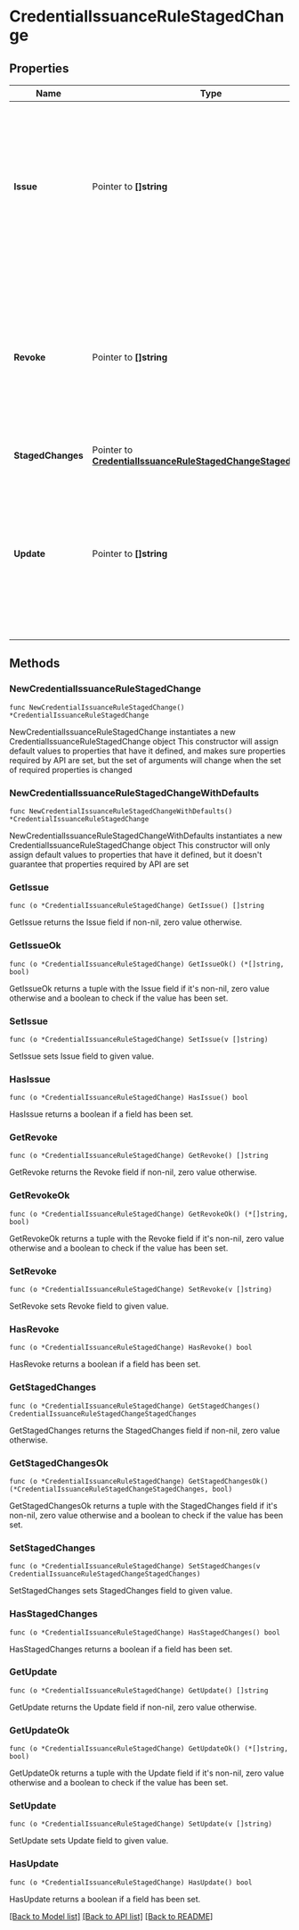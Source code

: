 # CredentialIssuanceRuleStagedChange

## Properties

Name | Type | Description | Notes
------------ | ------------- | ------------- | -------------
**Issue** | Pointer to **[]string** | An array that specifies one or more identifiers (UUIDs) of users whose credentials are in an issue action state and should be issued. | [optional] 
**Revoke** | Pointer to **[]string** | An array that specifies one or more identifiers (UUIDs) of users whose credentials are in an revoke action state and should be issued. | [optional] 
**StagedChanges** | Pointer to [**CredentialIssuanceRuleStagedChangeStagedChanges**](CredentialIssuanceRuleStagedChangeStagedChanges.md) |  | [optional] 
**Update** | Pointer to **[]string** | An array that specifies one or more identifiers (UUIDs) of users whose credentials are in an update action state and should be issued. | [optional] 

## Methods

### NewCredentialIssuanceRuleStagedChange

`func NewCredentialIssuanceRuleStagedChange() *CredentialIssuanceRuleStagedChange`

NewCredentialIssuanceRuleStagedChange instantiates a new CredentialIssuanceRuleStagedChange object
This constructor will assign default values to properties that have it defined,
and makes sure properties required by API are set, but the set of arguments
will change when the set of required properties is changed

### NewCredentialIssuanceRuleStagedChangeWithDefaults

`func NewCredentialIssuanceRuleStagedChangeWithDefaults() *CredentialIssuanceRuleStagedChange`

NewCredentialIssuanceRuleStagedChangeWithDefaults instantiates a new CredentialIssuanceRuleStagedChange object
This constructor will only assign default values to properties that have it defined,
but it doesn't guarantee that properties required by API are set

### GetIssue

`func (o *CredentialIssuanceRuleStagedChange) GetIssue() []string`

GetIssue returns the Issue field if non-nil, zero value otherwise.

### GetIssueOk

`func (o *CredentialIssuanceRuleStagedChange) GetIssueOk() (*[]string, bool)`

GetIssueOk returns a tuple with the Issue field if it's non-nil, zero value otherwise
and a boolean to check if the value has been set.

### SetIssue

`func (o *CredentialIssuanceRuleStagedChange) SetIssue(v []string)`

SetIssue sets Issue field to given value.

### HasIssue

`func (o *CredentialIssuanceRuleStagedChange) HasIssue() bool`

HasIssue returns a boolean if a field has been set.

### GetRevoke

`func (o *CredentialIssuanceRuleStagedChange) GetRevoke() []string`

GetRevoke returns the Revoke field if non-nil, zero value otherwise.

### GetRevokeOk

`func (o *CredentialIssuanceRuleStagedChange) GetRevokeOk() (*[]string, bool)`

GetRevokeOk returns a tuple with the Revoke field if it's non-nil, zero value otherwise
and a boolean to check if the value has been set.

### SetRevoke

`func (o *CredentialIssuanceRuleStagedChange) SetRevoke(v []string)`

SetRevoke sets Revoke field to given value.

### HasRevoke

`func (o *CredentialIssuanceRuleStagedChange) HasRevoke() bool`

HasRevoke returns a boolean if a field has been set.

### GetStagedChanges

`func (o *CredentialIssuanceRuleStagedChange) GetStagedChanges() CredentialIssuanceRuleStagedChangeStagedChanges`

GetStagedChanges returns the StagedChanges field if non-nil, zero value otherwise.

### GetStagedChangesOk

`func (o *CredentialIssuanceRuleStagedChange) GetStagedChangesOk() (*CredentialIssuanceRuleStagedChangeStagedChanges, bool)`

GetStagedChangesOk returns a tuple with the StagedChanges field if it's non-nil, zero value otherwise
and a boolean to check if the value has been set.

### SetStagedChanges

`func (o *CredentialIssuanceRuleStagedChange) SetStagedChanges(v CredentialIssuanceRuleStagedChangeStagedChanges)`

SetStagedChanges sets StagedChanges field to given value.

### HasStagedChanges

`func (o *CredentialIssuanceRuleStagedChange) HasStagedChanges() bool`

HasStagedChanges returns a boolean if a field has been set.

### GetUpdate

`func (o *CredentialIssuanceRuleStagedChange) GetUpdate() []string`

GetUpdate returns the Update field if non-nil, zero value otherwise.

### GetUpdateOk

`func (o *CredentialIssuanceRuleStagedChange) GetUpdateOk() (*[]string, bool)`

GetUpdateOk returns a tuple with the Update field if it's non-nil, zero value otherwise
and a boolean to check if the value has been set.

### SetUpdate

`func (o *CredentialIssuanceRuleStagedChange) SetUpdate(v []string)`

SetUpdate sets Update field to given value.

### HasUpdate

`func (o *CredentialIssuanceRuleStagedChange) HasUpdate() bool`

HasUpdate returns a boolean if a field has been set.


[[Back to Model list]](../README.md#documentation-for-models) [[Back to API list]](../README.md#documentation-for-api-endpoints) [[Back to README]](../README.md)


